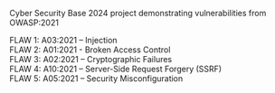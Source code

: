 Cyber Security Base 2024 project demonstrating vulnerabilities from OWASP:2021

FLAW 1: A03:2021 – Injection  
FLAW 2: A01:2021 - Broken Access Control  
FLAW 3: A02:2021 – Cryptographic Failures  
FLAW 4: A10:2021 – Server-Side Request Forgery (SSRF)  
FLAW 5: A05:2021 – Security Misconfiguration  
